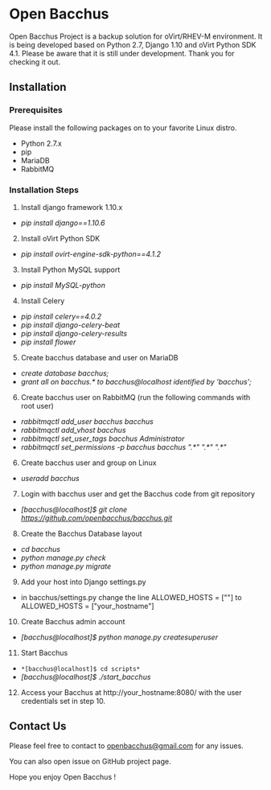 # Open Bacchus 
Open Bacchus Project is a backup solution for oVirt/RHEV-M environment. It is being developed based on Python 2.7, Django 1.10 and oVirt Python SDK 4.1. Please be aware that it is still under development.
Thank you for checking it out.

## Installation
### Prerequisites
Please install the following packages on to your favorite Linux distro.
- Python 2.7.x
- pip
- MariaDB
- RabbitMQ

### Installation Steps
1. Install django framework 1.10.x
- *pip install django==1.10.6*

2. Install oVirt Python SDK
- *pip install ovirt-engine-sdk-python==4.1.2*

3. Install Python MySQL support
- *pip install MySQL-python*

4. Install Celery
- *pip install celery==4.0.2*
- *pip install django-celery-beat*
- *pip install django-celery-results*
- *pip install flower*

5. Create bacchus database and user on MariaDB
- *create database bacchus;*
- *grant all on bacchus.\* to bacchus@localhost identified by 'bacchus';*

6. Create bacchus user on RabbitMQ (run the following commands with root user)
- *rabbitmqctl add_user bacchus bacchus*
- *rabbitmqctl add_vhost bacchus*
- *rabbitmqctl set_user_tags bacchus Administrator*
- *rabbitmqctl set_permissions -p bacchus bacchus ".\*" ".\*" ".\*"*

6. Create bacchus user and group on Linux
- *useradd bacchus*

7. Login with bacchus user and get the Bacchus code from git repository
- *[bacchus@localhost]$ git clone https://github.com/openbacchus/bacchus.git*

8. Create the Bacchus Database layout 
- *cd bacchus*
- *python manage.py check*
- *python manage.py migrate*

9. Add your host into Django settings.py
- in bacchus/settings.py change the line ALLOWED_HOSTS = [""] to ALLOWED_HOSTS = ["your_hostname"]

10. Create Bacchus admin account
- *[bacchus@localhost]$ python manage.py createsuperuser*

11. Start Bacchus
- `*[bacchus@localhost]$ cd scripts*`
- *[bacchus@localhost]$ ./start_bacchus*

12. Access your Bacchus at http://your_hostname:8080/ with the user credentials set in step 10.

## Contact Us

Please feel free to contact to openbacchus@gmail.com for any issues.

You can also open issue on GitHub project page.

Hope you enjoy Open Bacchus !

